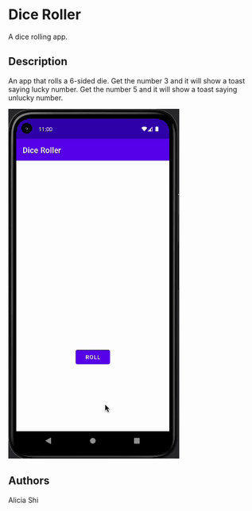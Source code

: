 # Dice Roller

A dice rolling app.

## Description

An app that rolls a 6-sided die. Get the number 3 and it will show a toast saying lucky number. Get the number 5 and it will show a toast saying unlucky number.

![Demo GIF](./DiceRollerDemoGif.gif)

## Authors

Alicia Shi